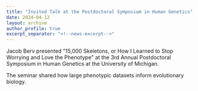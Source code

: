 ```yaml
---
title: "Invited Talk at the Postdoctoral Symposium in Human Genetics"
date: 2024-04-12
layout: archive
author_profile: true
excerpt_separator: "<!--news-excerpt-->"
---
```

Jacob Berv presented "15,000 Skeletons, or How I Learned to Stop Worrying and Love the Phenotype" at the 3rd Annual Postdoctoral Symposium in Human Genetics at the University of Michigan.

<!--news-excerpt-->
The seminar shared how large phenotypic datasets inform evolutionary biology.
